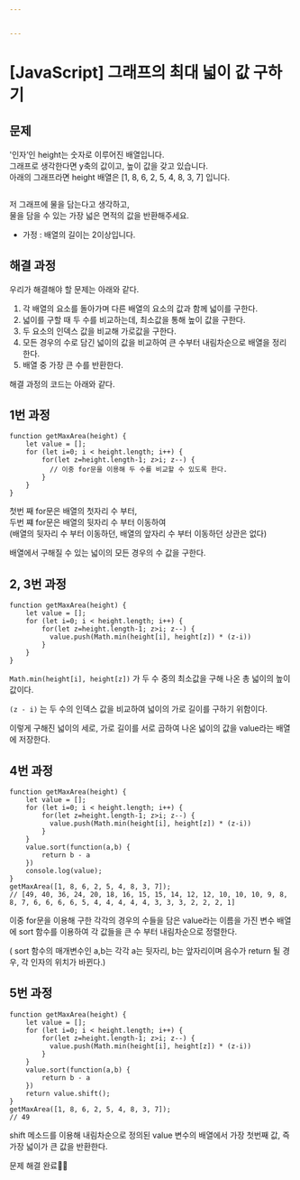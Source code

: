 ```yaml
---


---
```


<h1 id="javascript-그래프의-최대-넓이-값-구하기">[JavaScript] 그래프의 최대 넓이 값 구하기</h1>
<h2 id="문제">문제</h2>
<p>'인자’인 height는 숫자로 이루어진 배열입니다.<br>
그래프로 생각한다면 y축의 값이고, 높이 값을 갖고 있습니다.<br>
아래의 그래프라면 height 배열은 [1, 8, 6, 2, 5, 4, 8, 3, 7] 입니다.</p>
<p><img src="https://storage.googleapis.com/replit/images/1555380144403_97221ca23fbb92beaae5b6c800ceb5c8.pn" alt=""></p>
<p>저 그래프에 물을 담는다고 생각하고,<br>
물을 담을 수 있는 가장 넓은 면적의 값을 반환해주세요.</p>
<ul>
<li>가정 : 배열의 길이는 2이상입니다.</li>
</ul>
<h2 id="해결-과정">해결 과정</h2>
<p>우리가 해결해야 할 문제는 아래와 같다.</p>
<ol>
<li>각 배열의 요소를 돌아가며 다른 배열의 요소의 값과 함께 넓이를 구한다.</li>
<li>넓이를 구할 때 두 수를 비교하는데, 최소값을 통해 높이 값을 구한다.</li>
<li>두 요소의 인덱스 값을 비교해 가로값을 구한다.</li>
<li>모든 경우의 수로 담긴 넓이의 값을 비교하여 큰 수부터 내림차순으로 배열을 정리한다.</li>
<li>배열 중 가장 큰 수를 반환한다.</li>
</ol>
<p>해결 과정의 코드는 아래와 같다.</p>
<h2 id="번-과정">1번 과정</h2>
<pre><code>function getMaxArea(height) {
	let value = [];
	for (let i=0; i &lt; height.length; i++) {
	    for(let z=height.length-1; z&gt;i; z--) {
	      // 이중 for문을 이용해 두 수를 비교할 수 있도록 한다.
	    }
	}
}
</code></pre>
<p>첫번 째 for문은 배열의 첫자리 수 부터,<br>
두번 쨰 for문은 배열의 뒷자리 수 부터 이동하여<br>
(배열의 뒷자리 수 부터 이동하던, 배열의 앞자리 수 부터 이동하던 상관은 없다)</p>
<p>배열에서 구해질 수 있는 넓이의 모든 경우의 수 값을 구한다.</p>
<h2 id="번-과정-1">2, 3번 과정</h2>
<pre><code>function getMaxArea(height) {
	let value = [];
	for (let i=0; i &lt; height.length; i++) {
	    for(let z=height.length-1; z&gt;i; z--) {
	      value.push(Math.min(height[i], height[z]) * (z-i))
	    }
	}
}
</code></pre>
<p><code>Math.min(height[i], height[z])</code> 가 두 수 중의 최소값을 구해 나온 총 넓이의 높이 값이다.</p>
<p><code>(z - i)</code> 는 두 수의 인덱스 값을 비교하여 넓이의 가로 길이를 구하기 위함이다.</p>
<p>이렇게 구해진 넓이의 세로, 가로 길이를 서로 곱하여 나온 넓이의 값을 value라는 배열에 저장한다.</p>
<h2 id="번-과정-2">4번 과정</h2>
<pre><code>function getMaxArea(height) {
	let value = [];
	for (let i=0; i &lt; height.length; i++) {
	    for(let z=height.length-1; z&gt;i; z--) {
	      value.push(Math.min(height[i], height[z]) * (z-i))
	    }
	}
	value.sort(function(a,b) {
	    return b - a
	})
	console.log(value);
}
getMaxArea([1, 8, 6, 2, 5, 4, 8, 3, 7]);
// [49, 40, 36, 24, 20, 18, 16, 15, 15, 14, 12, 12, 10, 10, 10, 9, 8, 8, 7, 6, 6, 6, 6, 5, 4, 4, 4, 4, 4, 3, 3, 3, 2, 2, 2, 1]
</code></pre>
<p>이중 for문을 이용해 구한 각각의 경우의 수들을 담은 value라는 이름을 가진 변수 배열에 sort 함수를 이용하여 각 값들을 큰 수 부터 내림차순으로 정렬한다.</p>
<p>( sort 함수의 매개변수인 a,b는 각각 a는 뒷자리, b는 앞자리이며 음수가 return 될 경우, 각 인자의 위치가 바뀐다.)</p>
<h2 id="번-과정-3">5번 과정</h2>
<pre><code>function getMaxArea(height) {
	let value = [];
	for (let i=0; i &lt; height.length; i++) {
	    for(let z=height.length-1; z&gt;i; z--) {
	      value.push(Math.min(height[i], height[z]) * (z-i))
	    }
	}
	value.sort(function(a,b) {
	    return b - a
	})
	return value.shift();
}
getMaxArea([1, 8, 6, 2, 5, 4, 8, 3, 7]);
// 49
</code></pre>
<p>shift 메소드를 이용해 내림차순으로 정의된 value 변수의 배열에서 가장 첫번째 값, 즉 가장 넓이가 큰 값을 반환한다.</p>
<p>문제 해결 완료👏🏻</p>

